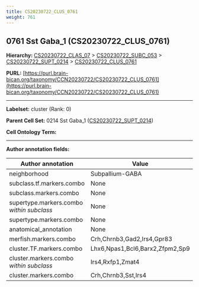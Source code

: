 ```yaml
---
title: CS20230722_CLUS_0761
weight: 761
---
```

## 0761 Sst Gaba_1 (CS20230722_CLUS_0761)
<b>Hierarchy: </b>
[CS20230722_CLAS_07](../CS20230722_CLAS_07) >
[CS20230722_SUBC_053](../CS20230722_SUBC_053) >
[CS20230722_SUPT_0214](../CS20230722_SUPT_0214) >
[CS20230722_CLUS_0761](../CS20230722_CLUS_0761)

**PURL:** [https://purl.brain-bican.org/taxonomy/CCN20230722/CS20230722_CLUS_0761](https://purl.brain-bican.org/taxonomy/CCN20230722/CS20230722_CLUS_0761)

---


**Labelset:** cluster (Rank: 0)

**Parent Cell Set:** 0214 Sst Gaba_1 ([CS20230722_SUPT_0214](../CS20230722_SUPT_0214))



**Cell Ontology Term:** 

[MARKER GENES.]: #


---

[TRANSFERRED ANNOTATIONS.]: #


[AUTHOR ANNOTATION FIELDS.]: #


**Author annotation fields:**

| Author annotation | Value |
|-------------------|-------|
|neighborhood|Subpallium-GABA|
|subclass.tf.markers.combo|None|
|subclass.markers.combo|None|
|supertype.markers.combo _within subclass_|None|
|supertype.markers.combo|None|
|anatomical_annotation|None|
|merfish.markers.combo|Crh,Chrnb3,Gad2,Irs4,Gpr83|
|cluster.TF.markers.combo|Lhx6,Npas1,Bcl6,Barx2,Zfpm2,Sp9|
|cluster.markers.combo _within subclass_|Irs4,Rxfp1,Zmat4|
|cluster.markers.combo|Crh,Chrnb3,Sst,Irs4|
